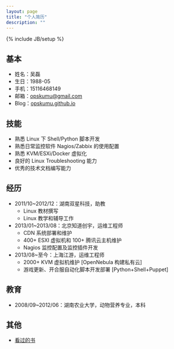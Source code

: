 ```yaml
---
layout: page
title: "个人简历"
description: ""
---
```

{% include JB/setup %}

## 基本

* 姓名：吴磊
* 生日：1988-05
* 手机：15116468149
* 邮箱：opskumu@gmail.com
* Blog：[opskumu.github.io](http://opskumu.github.io)

## 技能

* 熟悉 Linux 下 Shell/Python 脚本开发
* 熟悉日常监控软件 Nagios/Zabbix 的使用配置
* 熟悉 KVM/ESXi/Docker 虚拟化
* 良好的 Linux Troubleshooting 能力
* 优秀的技术文档编写能力

## 经历

* 2011/10~2012/12：湖南双星科技，助教
    * Linux 教材撰写
    * Linux 教学和辅导工作
* 2013/01~2013/08：北京知道创宇，运维工程师
    * CDN 系统部署和维护
    * 400+ ESXI 虚拟机和 100+ 腾讯云主机维护
    * Nagios 监控配置及监控插件开发
* 2013/08~至今：上海江游，运维工程师
    * 2000+ KVM 虚拟机维护 [OpenNebula 构建私有云]
    * 游戏更新、开合服自动化脚本开发部署 [Python+Shell+Puppet]

## 教育

* 2008/09~2012/06：湖南农业大学，动物营养专业，本科

## 其他

* [看过的书](http://kumu-linux.github.io/blog/books/)
